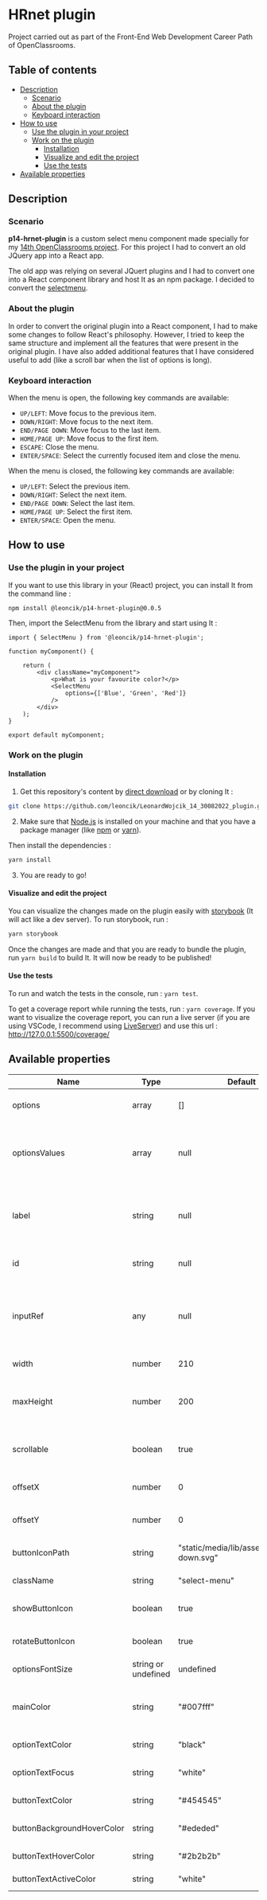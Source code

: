 # HRnet plugin

Project carried out as part of the Front-End Web Development Career Path of OpenClassrooms.

## Table of contents

-   [Description](#description)
    -   [Scenario](#scenario)
    -   [About the plugin](#about-the-plugin)
    -   [Keyboard interaction](#keyboard-interaction)
-   [How to use](#how-to-use)
    -   [Use the plugin in your project](#use-the-plugin-in-your-project)
    -   [Work on the plugin](#work-on-the-plugin)
        -   [Installation](#installation)
        -   [Visualize and edit the project](#visualize-and-edit-the-project)
        -   [Use the tests](#use-the-tests)
-   [Available properties](#available-properties)

## Description

### Scenario

**p14-hrnet-plugin** is a custom select menu component made specially for my [14th OpenClassrooms project](https://github.com/leoncik/LeonardWojcik_14_30082022_web-app). For this project I had to convert an old JQuery app into a React app.

The old app was relying on several JQuert plugins and I had to convert one into a React component library and host It as an npm package. I decided to convert the [selectmenu](https://github.com/jquery/jquery-ui/blob/main/ui/widgets/selectmenu.js).

### About the plugin

In order to convert the original plugin into a React component, I had to make some changes to follow React's philosophy. However, I tried to keep the same structure and implement all the features that were present in the original plugin. I have also added additional features that I have considered useful to add (like a scroll bar when the list of options is long).

### Keyboard interaction

When the menu is open, the following key commands are available:

-   `UP/LEFT`: Move focus to the previous item.
-   `DOWN/RIGHT`: Move focus to the next item.
-   `END/PAGE DOWN`: Move focus to the last item.
-   `HOME/PAGE UP`: Move focus to the first item.
-   `ESCAPE`: Close the menu.
-   `ENTER/SPACE`: Select the currently focused item and close the menu.

When the menu is closed, the following key commands are available:

-   `UP/LEFT`: Select the previous item.
-   `DOWN/RIGHT`: Select the next item.
-   `END/PAGE DOWN`: Select the last item.
-   `HOME/PAGE UP`: Select the first item.
-   `ENTER/SPACE`: Open the menu.

## How to use

### Use the plugin in your project

If you want to use this library in your (React) project, you can install It from the command line :

```
npm install @leoncik/p14-hrnet-plugin@0.0.5
```

Then, import the SelectMenu from the library and start using It :

```
import { SelectMenu } from '@leoncik/p14-hrnet-plugin';

function myComponent() {

    return (
        <div className="myComponent">
            <p>What is your favourite color?</p>
            <SelectMenu
                options={['Blue', 'Green', 'Red']}
            />
        </div>
    );
}

export default myComponent;
```

### Work on the plugin

#### Installation

1. Get this repository's content by [direct download](https://github.com/leoncik/LeonardWojcik_14_30082022_plugin/archive/refs/heads/main.zip) or by cloning It :

```sh
git clone https://github.com/leoncik/LeonardWojcik_14_30082022_plugin.git
```

2. Make sure that [Node.js](https://nodejs.org/en/) is installed on your machine and that you have a package manager (like [npm](https://www.npmjs.com/) or [yarn](https://yarnpkg.com/)).

Then install the dependencies :

```sh
yarn install
```

3. You are ready to go!

#### Visualize and edit the project

You can visualize the changes made on the plugin easily with [storybook](https://storybook.js.org/) (It will act like a dev server). To run storybook, run :

```sh
yarn storybook
```

Once the changes are made and that you are ready to bundle the plugin, run `yarn build` to build It. It will now be ready to be published!

#### Use the tests

To run and watch the tests in the console, run : `yarn test`.

To get a coverage report while running the tests, run : `yarn coverage`. If you want to visualize the coverage report, you can run a live server (if you are using VSCode, I recommend using [LiveServer](https://marketplace.visualstudio.com/items?itemName=ritwickdey.LiveServer)) and use this url : http://127.0.0.1:5500/coverage/

## Available properties

| Name                       | Type                | Default                                    | Description                                                                                                                                                                                                   |
| -------------------------- | ------------------- | ------------------------------------------ | ------------------------------------------------------------------------------------------------------------------------------------------------------------------------------------------------------------- |
| options                    | array               | []                                         | An array containing the list of options for the select menu.                                                                                                                                                  |
| optionsValues              | array               | null                                       | An array containing the options values for the select menu. If not set, the value of the select menu will be taken from the **option** property.                                                              |
| label                      | string              | null                                       | Set the text content inside the button that triggers the select menu. By default It will use the first option as label.                                                                                       |
| id                         | string              | null                                       | Set the _id_ of the select menu (useful to link to a label element).                                                                                                                                          |
| inputRef                   | any                 | null                                       | Set [ref](https://reactjs.org/docs/hooks-reference.html#useref) to the _select_ input element of the select menu. You can easily access the value of the input with something like : "yourRef.current.value". |
| width                      | number              | 210                                        | The width of the menu, in pixels.                                                                                                                                                                             |
| maxHeight                  | number              | 200                                        | The maximum height of the menu, in pixels. Only applied if the **scrollable** property is set to true.                                                                                                        |
| scrollable                 | boolean             | true                                       | Makes the menu scrollable (useful if there are many options).                                                                                                                                                 |
| offsetX                    | number              | 0                                          | Offset of the menu on the X axis (negative values are allowed).                                                                                                                                               |
| offsetY                    | number              | 0                                          | Offset of the menu on the Y axis (negative values are allowed).                                                                                                                                               |
| buttonIconPath             | string              | "static/media/lib/assets/chevron-down.svg" | Path to the icon to be displayed in the select menu button.                                                                                                                                                   |
| className                  | string              | "select-menu"                              | Class name of the select menu.                                                                                                                                                                                |
| showButtonIcon             | boolean             | true                                       | Hide or show the icon on the button of the select menu.                                                                                                                                                       |
| rotateButtonIcon           | boolean             | true                                       | Rotate the icon on the button of the select menu.                                                                                                                                                             |
| optionsFontSize            | string or undefined | undefined                                  | Font-size of the options (in px).                                                                                                                                                                             |
| mainColor                  | string              | "#007fff"                                  | The main color for the menu (used for most active, hover and focus states of the select menu).                                                                                                                |
| optionTextColor            | string              | "black"                                    | The default text color of the options.                                                                                                                                                                        |
| optionTextFocus            | string              | "white"                                    | The text color of the option if hovered or focused.                                                                                                                                                           |
| buttonTextColor            | string              | "#454545"                                  | The default text color of the button.                                                                                                                                                                         |
| buttonBackgroundHoverColor | string              | "#ededed"                                  | The background color of the button when overed.                                                                                                                                                               |
| buttonTextHoverColor       | string              | "#2b2b2b"                                  | The text color of the button if hovered.                                                                                                                                                                      |
| buttonTextActiveColor      | string              | "white"                                    | The text color of the button if clicked.                                                                                                                                                                      |
